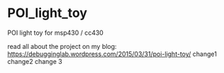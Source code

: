 # POI_light_toy
POI light toy for msp430 / cc430

read all about the project on my blog:
https://debugginglab.wordpress.com/2015/03/31/poi-light-toy/
change1
change2
change 3
